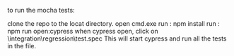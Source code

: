 to run the mocha tests:

clone the repo to the locat directory.
open cmd.exe
run : npm install
run : npm run open:cypress
when cypress open, click on \integration\regression\test.spec
This will start cypress and run all the tests in the file.